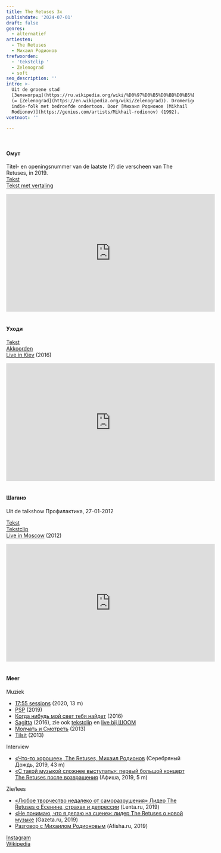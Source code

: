 ```yaml
---
title: The Retuses 3x
publishdate: '2024-07-01'
draft: false
genres:
  - alternatief
artiesten:
  - The Retuses
  - Михаил Родионов
trefwoorden:
  - 'tekstclip '
  - Zelenograd
  - soft
seo_description: ''
intro: >-
  Uit de groene stad
  [Зеленоград](https://ru.wikipedia.org/wiki/%D0%97%D0%B5%D0%BB%D0%B5%D0%BD%D0%BE%D0%B3%D1%80%D0%B0%D0%B4)
  (= [Zelenograd](https://en.wikipedia.org/wiki/Zelenograd)). Dromerige
  indie-folk met bedroefde ondertoon. Door [Михаил Родионов (Mikhail
  Rodionov)](https://genius.com/artists/Mikhail-rodionov) (1992).
voetnoot: ''

---
```




<br/>


#### Омут 

Titel- en openingsnummer van de laatste (?) die verscheen van The Retuses, in 2019. <br/>
[Tekst](https://genius.com/The-retuses-omyt-lyrics)<br/>
[Tekst met vertaling](https://lyricstranslate.com/nl/omyt-pool.html)


<iframe width="560" height="315" src="https://www.youtube.com/embed/W3cWwt7MFfA" frameborder="0" allow="accelerometer; autoplay; encrypted-media; gyroscope; picture-in-picture" allowfullscreen></iframe>


<br/>
<br/>


#### Уходи

[Tekst](https://pesni.guru/text/the-retuses-%D1%83%D1%85%D0%BE%D0%B4%D0%B8)<br/>
[Akkoorden](https://tabs.ultimate-guitar.com/tab/1828145)<br/>
[Live in Kiev](https://youtu.be/41BfHh6azag?si=ia9Y7KhIf3eS8R-8) (2016)


<iframe width="560" height="315" src="https://www.youtube.com/embed/Ti5wRolE-4k?si=6FlucizQI0Fj2HMz" title="YouTube video player" frameborder="0" allow="accelerometer; autoplay; clipboard-write; encrypted-media; gyroscope; picture-in-picture; web-share" referrerpolicy="strict-origin-when-cross-origin" allowfullscreen></iframe>


<br/>
<br/>

#### Шаганэ

Uit de talkshow Профилактика, 27-01-2012


[Tekst](https://genius.com/The-retuses-shahane-lyrics)<br/>
[Tekstclip](https://youtu.be/u3ssvnE1bRk?si=wH0EolSo6GQcH3Ks)<br/>
[Live in Moscow](https://youtu.be/ZfmnGiAqjeU?si=wswtP7jzL42E1M-L) (2012)



<iframe width="560" height="315" src="https://www.youtube.com/embed/PbYyheSuldY?si=g2_3OJfk5EXRBcob" title="YouTube video player" frameborder="0" allow="accelerometer; autoplay; clipboard-write; encrypted-media; gyroscope; picture-in-picture; web-share" referrerpolicy="strict-origin-when-cross-origin" allowfullscreen></iframe>

<br/>
<br/>


#### Meer

Muziek

- [17:55 sessions](https://youtu.be/H7yjR55R1kQ?si=m0ImoLTFFLBq3Bi_) (2020, 13 m)
- [PSP](https://youtu.be/cP35yGG81gA?si=y5AEFYUawzp6YuWx) (2019)
- [Когда нибудь мой свет тебя найдет](https://youtu.be/vlkRQK0IXRQ?si=JnoABrEyGOTGt52q) (2016)
- [Sagitta](https://youtu.be/lcehQJGAP9E?si=FP8f45Yr_UP_IPxF) (2016), zie ook [tekstclip](https://youtu.be/jswvYoYxlQA?si=52SYC1FvjABlIWDJ) en [live bij ШООМ](https://youtu.be/jswvYoYxlQA?si=52SYC1FvjABlIWDJ)
- [Молчать и Смотреть](https://youtu.be/RFgnx6jKmis?si=d7PeNwJb3WPpiHYS) (2013)
- [Tilsit](https://youtu.be/68R5wRaxgQ8?si=X6t88t-qPYHMhvyV) (2013)

Interview

- [«Что-то хорошее», The Retuses, Михаил Родионов](https://youtu.be/a5VJTlp198I?si=qTzOKR6jmlrcxMJ5) (Серебряный Дождь, 2019, 43 m)
- [«С такой музыкой сложнее выступать»: первый большой концерт The Retuses после возвращения](https://youtu.be/4WS8flPllO8?si=9t2hGzkX74rPH0qH) (Афиша, 2019, 5 m)

Zie/lees

- [«Любое творчество недалеко от саморазрушения» Лидер The Retuses о Есенине, страхах и депрессии](https://lenta.ru/articles/2019/06/28/retuses/) (Lenta.ru, 2019)
- [«Не понимаю, что я делаю на сцене»: лидер The Retuses о новой музыке](https://www.gazeta.ru/culture/2019/06/27/a_12449617.shtml?updated) (Gazeta.ru, 2019)
- [Разговор с Михаилом Родионовым](https://daily.afisha.ru/music/11554-razgovor-s-mihailom-rodinovym-the-retuses-kotoryy-tolko-chto-vypustil-albom-omyt/) (Afisha.ru, 2019)


[Instagram](https://www.instagram.com/the_retuses_music/)<br/>
[Wikipedia](https://ru.wikipedia.org/wiki/The_Retuses)
